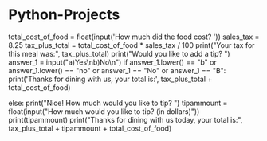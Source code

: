# Python-Projects
total_cost_of_food = float(input('How much did the food cost? '))
sales_tax = 8.25
tax_plus_total = total_cost_of_food * sales_tax / 100 
print("Your tax for this meal was:", tax_plus_total)
print("Would you like to add a tip? ")
answer_1 = input("a)Yes\nb)No\n")
if answer_1.lower() == "b" or answer_1.lower() == "no" or answer_1 == "No" or answer_1 == "B":
    print('Thanks for dining with us, your total is:', tax_plus_total + total_cost_of_food)

else:
    print("Nice! How much would you like to tip? ")
    tipammount = float(input("How much would you like to tip? (in dollars)"))
    print(tipammount)
    print("Thanks for dining with us today, your total is:", tax_plus_total + tipammount + total_cost_of_food)

